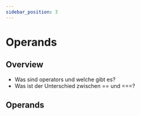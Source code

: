```yaml
---
sidebar_position: 3
---
```


# Operands

## Overview

- Was sind operators und welche gibt es?
- Was ist der Unterschied zwischen == und ===?

## Operands
